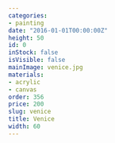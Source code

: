 ```yaml
---
categories:
- painting
date: "2016-01-01T00:00:00Z"
height: 50
id: 0
inStock: false
isVisible: false
mainImage: venice.jpg
materials:
- acrylic
- canvas
order: 356
price: 200
slug: venice
title: Venice
width: 60
---
```


